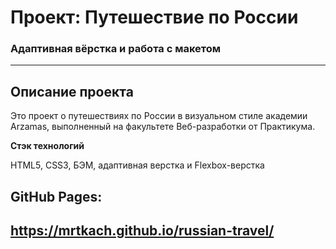 # Проект: Путешествие по России

### Адаптивная вёрстка и работа с макетом

---

## Описание проекта

Это проект о путешествиях по России в визуальном стиле академии Arzamas, выполненный на факультете Веб-разработки от Практикума.

**Стэк технологий**

HTML5, CSS3, БЭМ, адаптивная верстка и Flexbox-верстка

## GitHub Pages:

## https://mrtkach.github.io/russian-travel/
